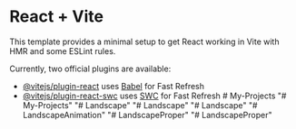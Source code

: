 # React + Vite

This template provides a minimal setup to get React working in Vite with HMR and some ESLint rules.

Currently, two official plugins are available:

- [@vitejs/plugin-react](https://github.com/vitejs/vite-plugin-react/blob/main/packages/plugin-react/README.md) uses [Babel](https://babeljs.io/) for Fast Refresh
- [@vitejs/plugin-react-swc](https://github.com/vitejs/vite-plugin-react-swc) uses [SWC](https://swc.rs/) for Fast Refresh
#   M y - P r o j e c t s  
 "# My-Projects" 
"# Landscape" 
"# Landscape" 
"# Landscape" 
"# LandscapeAnimation" 
"# LandscapeProper" 
"# LandscapeProper" 
